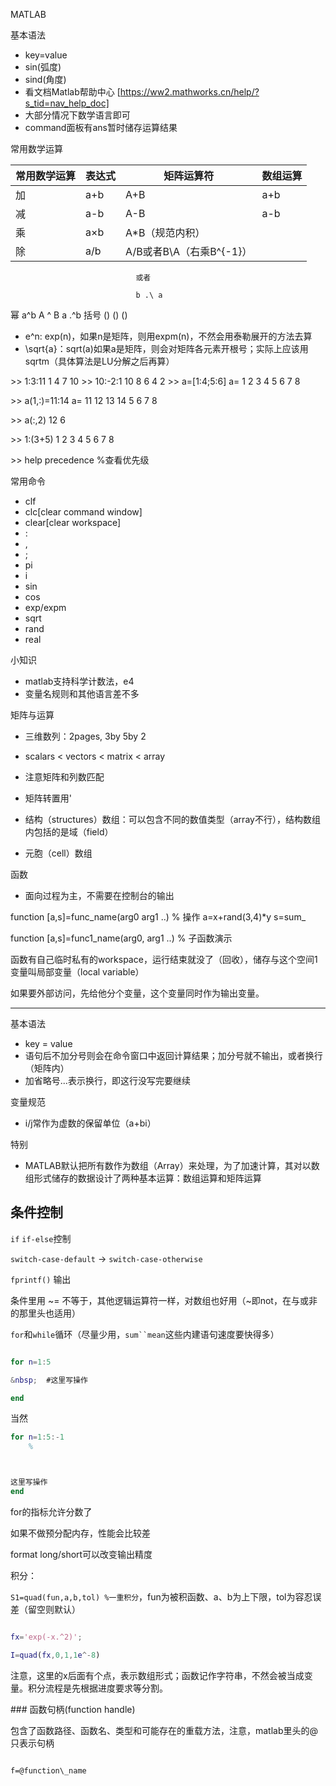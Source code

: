 MATLAB

  基本语法
 * key=value
 * sin(弧度)
 * sind(角度)
 * 看文档Matlab帮助中心 [https://ww2.mathworks.cn/help/?s_tid=nav_help_doc]
 * 大部分情况下数学语言即可
 * command面板有ans暂时储存运算结果



常用数学运算

| 常用数学运算    |表达式| 矩阵运算符  |          数组运算|
|--------------|------|----------|-----------------|
|加   |a+b  |A+B  | a+b|
|减   | a-b  | A-B |a-b|
乘  | a×b| A*B（规范内积） | |a. * b|
除  | a/b | A/B或者B\A（右乘B^{-1}）|  |a ./ b|
                                
                                或者
                                
                                b .\ a
幂    a^b   A ^ B                a .^b
括号   ()    ()                   ()


 * e^n: exp(n)，如果n是矩阵，则用expm(n)，不然会用泰勒展开的方法去算
 * \sqrt{a}：sqrt(a)如果a是矩阵，则会对矩阵各元素开根号；实际上应该用sqrtm（具体算法是LU分解之后再算）

&gt;&gt; 1:3:11
1 4 7 10
&gt;&gt; 10:-2:1
10 8 6 4 2
&gt;&gt; a=[1:4;5:6]
a=
1 2 3 4
5 6 7 8

&gt;&gt; a(1,:)=11:14
a=
11 12 13 14
5  6  7  8

&gt;&gt; a(:,2)
12
6

&gt;&gt; 1:(3+5)
1 2 3 4 5 6 7 8

&gt;&gt; help precedence %查看优先级



常用命令
 * clf
 * clc[clear command window]
 * clear[clear workspace]
 * :
 * ,
 * ;
 * pi
 * i
 * sin
 * cos
 * exp/expm
 * sqrt
 * rand
 * real

小知识
 * matlab支持科学计数法，e4
 * 变量名规则和其他语言差不多




矩阵与运算

 * 三维数列：2pages, 3by 5by 2
 * scalars &lt; vectors &lt; matrix &lt; array
 * 注意矩阵和列数匹配
 * 矩阵转置用'


 * 结构（structures）数组：可以包含不同的数值类型（array不行），结构数组内包括的是域（field）
 * 元胞（cell）数组





函数

 * 面向过程为主，不需要在控制台的输出

function [a,s]=func_name(arg0 arg1 ..)
% 操作
a=x+rand(3,4)*y
s=sum_

function [a,s]=func1_name(arg0, arg1 ..)
% 子函数演示


函数有自己临时私有的workspace，运行结束就没了（回收），储存与这个空间1变量叫局部变量（local variable）

如果要外部访问，先给他分个变量，这个变量同时作为输出变量。



----

基本语法

* key = value
* 语句后不加分号则会在命令窗口中返回计算结果；加分号就不输出，或者换行（矩阵内）
* 加省略号...表示换行，即这行没写完要继续



变量规范

* i/j常作为虚数的保留单位（a+bi）



特别

* MATLAB默认把所有数作为数组（Array）来处理，为了加速计算，其对以数组形式储存的数据设计了两种基本运算：数组运算和矩阵运算





## 条件控制



`if` `if-else`控制

`switch-case-default` -> `switch-case-otherwise`

`fprintf()` 输出



条件里用 ~= 不等于，其他逻辑运算符一样，对数组也好用（~即not，在与或非的那里头也适用）



`for`和`while`循环（尽量少用，`sum``mean`这些内建语句速度要快得多）



```matlab

for n=1:5

&nbsp;	#这里写操作

end

```

当然

```matlab
for n=1:5:-1
	%



这里写操作
end
```

for的指标允许分数了



如果不做预分配内存，性能会比较差



format long/short可以改变输出精度



积分：

`S1=quad(fun,a,b,tol) %一重积分`，fun为被积函数、a、b为上下限，tol为容忍误差（留空则默认）

```matlab

fx='exp(-x.^2)';

I=quad(fx,0,1,1e^-8)

```

注意，这里的x后面有个点，表示数组形式；函数记作字符串，不然会被当成变量。积分流程是先根据进度要求等分割。



\### 函数句柄(function handle)



包含了函数路径、函数名、类型和可能存在的重载方法，注意，matlab里头的@只表示句柄

```

f=@function\_name

```





